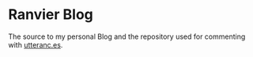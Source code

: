 
# Ranvier Blog

The source to my personal Blog and the repository used for commenting with [utteranc.es](https://utteranc.es/).
